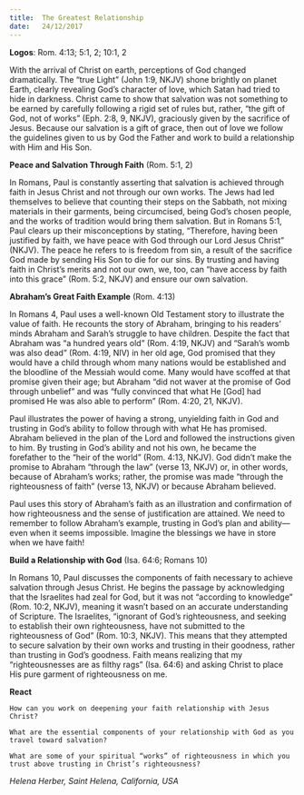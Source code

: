 ```yaml
---
title:  The Greatest Relationship
date:   24/12/2017
---
```


**Logos**: Rom. 4:13; 5:1, 2; 10:1, 2

With the arrival of Christ on earth, perceptions of God changed dramatically. The “true Light” (John 1:9, NKJV) shone brightly on planet Earth, clearly revealing God’s character of love, which Satan had tried to hide in darkness. Christ came to show that salvation was not something to be earned by carefully following a rigid set of rules but, rather, “the gift of God, not of works” (Eph. 2:8, 9, NKJV), graciously given by the sacrifice of Jesus. Because our salvation is a gift of grace, then out of love we follow the guidelines given to us by God the Father and work to build a relationship with Him and His Son.

**Peace and Salvation Through Faith** (Rom. 5:1, 2)

In Romans, Paul is constantly asserting that salvation is achieved through faith in Jesus Christ and not through our own works. The Jews had led themselves to believe that counting their steps on the Sabbath, not mixing materials in their garments, being circumcised, being God’s chosen people, and the works of tradition would bring them salvation. But in Romans 5:1, Paul clears up their misconceptions by stating, “Therefore, having been justified by faith, we have peace with God through our Lord Jesus Christ” (NKJV). The peace he refers to is freedom from sin, a result of the sacrifice God made by sending His Son to die for our sins. By trusting and having faith in Christ’s merits and not our own, we, too, can “have access by faith into this grace” (Rom. 5:2, NKJV) and ensure our own salvation.

**Abraham’s Great Faith Example** (Rom. 4:13)

In Romans 4, Paul uses a well-known Old Testament story to illustrate the value of faith. He recounts the story of Abraham, bringing to his readers’ minds Abraham and Sarah’s struggle to have children. Despite the fact that Abraham was “a hundred years old” (Rom. 4:19, NKJV) and “Sarah’s womb was also dead” (Rom. 4:19, NIV) in her old age, God promised that they would have a child through whom many nations would be established and the bloodline of the Messiah would come. Many would have scoffed at that promise given their age; but Abraham “did not waver at the promise of God through unbelief” and was “fully convinced that what He [God] had promised He was also able to perform” (Rom. 4:20, 21, NKJV).

Paul illustrates the power of having a strong, unyielding faith in God and trusting in God’s ability to follow through with what He has promised. Abraham believed in the plan of the Lord and followed the instructions given to him. By trusting in God’s ability and not his own, he became the forefather to the “heir of the world” (Rom. 4:13, NKJV). God didn’t make the promise to Abraham “through the law” (verse 13, NKJV) or, in other words, because of Abraham’s works; rather, the promise was made “through the righteousness of faith” (verse 13, NKJV) or because Abraham believed.

Paul uses this story of Abraham’s faith as an illustration and confirmation of how righteousness and the sense of justification are attained. We need to remember to follow Abraham’s example, trusting in God’s plan and ability—even when it seems impossible. Imagine the blessings we have in store when we have faith!

**Build a Relationship with God** (Isa. 64:6; Romans 10)

In Romans 10, Paul discusses the components of faith necessary to achieve salvation through Jesus Christ. He begins the passage by acknowledging that the Israelites had zeal for God, but it was not “according to knowledge” (Rom. 10:2, NKJV), meaning it wasn’t based on an accurate understanding of Scripture. The Israelites, “ignorant of God’s righteousness, and seeking to establish their own righteousness, have not submitted to the righteousness of God” (Rom. 10:3, NKJV). This means that they attempted to secure salvation by their own works and trusting in their goodness, rather than trusting in God’s goodness. Faith means realizing that my “righteousnesses are as filthy rags” (Isa. 64:6) and asking Christ to place His pure garment of righteousness on me.

**React**

`How can you work on deepening your faith relationship with Jesus Christ?`

`What are the essential components of your relationship with God as you travel toward salvation?`

`What are some of your spiritual “works” of righteousness in which you trust above trusting in Christ’s righteousness?`

_Helena Herber, Saint Helena, California, USA_